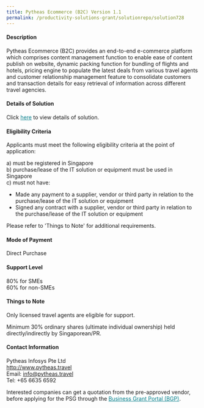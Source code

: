 ```yaml
---
title: Pytheas Ecommerce (B2C) Version 1.1
permalink: /productivity-solutions-grant/solutionrepo/solution728
---
```


#### Description

Pytheas Ecommerce (B2C) provides an end-to-end e-commerce platform which comprises content management function to enable ease of content publish on website, dynamic packing function for bundling of flights and hotels, pricing engine to populate the latest deals from various travel agents and customer relationship management feature to consolidate customers and transaction details for easy retrieval of information across different travel agencies. 

#### Details of Solution

Click <a href='https://govassist.gobusiness.gov.sg/images/psg/Pytheas_Annex_3_Part_1.pdf' style='color:#037e8a'>here</a> to view details of solution.

#### Eligibility Criteria

Applicants must meet the following eligibility criteria at the point of application:

a) must be registered in Singapore <br>
b) purchase/lease of the IT solution or equipment must be used in Singapore <br>
c) must not have:
- Made any payment to a supplier, vendor or third party in relation to the purchase/lease of the IT solution or equipment
- Signed any contract with a supplier, vendor or third party in relation to the purchase/lease of the IT solution or equipment

Please refer to 'Things to Note' for additional requirements.

#### Mode of Payment
Direct Purchase

#### Support Level
80% for SMEs <br>
60% for non-SMEs

#### Things to Note
Only licensed travel agents are eligible for support.

Minimum 30% ordinary shares (ultimate individual ownership) held directly/indirectly by Singaporean/PR.

#### Contact Information
Pytheas Infosys Pte Ltd<br>http://www.pytheas.travel<br>Email: info@pytheas.travel<br>Tel: +65 6635 6592

Interested companies can get a quotation from the pre-approved vendor, before applying for the PSG through the <a target='_blank' style='color:#037e8a' href='https://www.businessgrants.gov.sg/'>Business Grant Portal (BGP)</a>.
